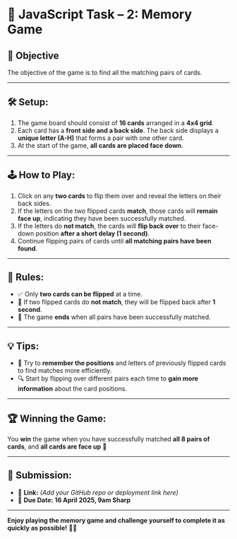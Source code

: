 # 🧠 JavaScript Task – 2: Memory Game

## 🎯 Objective
The objective of the game is to find all the matching pairs of cards.

---

## 🛠️ Setup:
1. The game board should consist of **16 cards** arranged in a **4x4 grid**.
2. Each card has a **front side and a back side**. The back side displays a **unique letter (A-H)** that forms a pair with one other card.
3. At the start of the game, **all cards are placed face down**.

---

## 🕹️ How to Play:
1. Click on any **two cards** to flip them over and reveal the letters on their back sides.
2. If the letters on the two flipped cards **match**, those cards will **remain face up**, indicating they have been successfully matched.
3. If the letters do **not match**, the cards will **flip back over** to their face-down position **after a short delay (1 second)**.
4. Continue flipping pairs of cards until **all matching pairs have been found**.

---

## 📏 Rules:
- ✅ Only **two cards can be flipped** at a time.
- 🔁 If two flipped cards do **not match**, they will be flipped back after **1 second**.
- 🏁 The game **ends** when all pairs have been successfully matched.

---

## 💡 Tips:
- 🧠 Try to **remember the positions** and letters of previously flipped cards to find matches more efficiently.
- 🔍 Start by flipping over different pairs each time to **gain more information** about the card positions.

---

## 🏆 Winning the Game:
You **win** the game when you have successfully matched **all 8 pairs of cards**, and **all cards are face up** 🎉

---

## 📅 Submission:
- 🔗 **Link:** _(Add your GitHub repo or deployment link here)_
- 📌 **Due Date:** **16 April 2025, 9am Sharp**

---

**Enjoy playing the memory game and challenge yourself to complete it as quickly as possible!** 💪🧩

